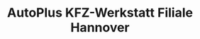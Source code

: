 ---
title: "AutoPlus KFZ-Werkstatt Filiale Hannover"
url: /hannover/autoplus-kfz-werkstatt-filiale-hannover/
shop: Autowerkstatt
---